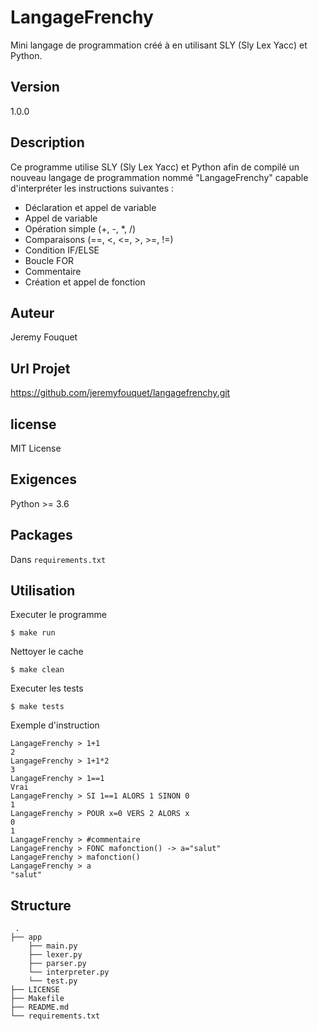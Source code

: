 # LangageFrenchy

Mini langage de programmation créé à en utilisant SLY (Sly Lex Yacc) et Python.

## Version

1.0.0

## Description

Ce programme utilise SLY (Sly Lex Yacc) et Python afin de compilé un nouveau langage de programmation nommé "LangageFrenchy" capable d'interpréter les instructions suivantes :
 - Déclaration et appel de variable
 - Appel de variable
 - Opération simple (+, -, *, /)
 - Comparaisons (==, <, <=, >, >=, !=)
 - Condition IF/ELSE
 - Boucle FOR
 - Commentaire
 - Création et appel de fonction

## Auteur

Jeremy Fouquet

## Url Projet

https://github.com/jeremyfouquet/langagefrenchy.git

## license

MIT License

## Exigences

Python >= 3.6

## Packages

Dans `requirements.txt`

## Utilisation

Executer le programme
```
$ make run
```

Nettoyer le cache
```
$ make clean
```

Executer les tests
```
$ make tests
```

Exemple d'instruction
```
LangageFrenchy > 1+1
2
LangageFrenchy > 1+1*2
3
LangageFrenchy > 1==1
Vrai
LangageFrenchy > SI 1==1 ALORS 1 SINON 0
1
LangageFrenchy > POUR x=0 VERS 2 ALORS x
0
1
LangageFrenchy > #commentaire
LangageFrenchy > FONC mafonction() -> a="salut"
LangageFrenchy > mafonction()
LangageFrenchy > a
"salut"

```

## Structure
     .
    ├── app
        ├── main.py
        ├── lexer.py
        ├── parser.py
        └── interpreter.py
        └── test.py
    ├── LICENSE
    ├── Makefile
    ├── README.md
    └── requirements.txt
